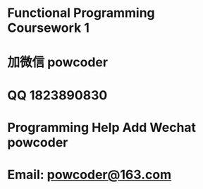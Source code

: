# Functional Programming Coursework 1
# 加微信 powcoder

# QQ 1823890830

# Programming Help Add Wechat powcoder

# Email: powcoder@163.com

